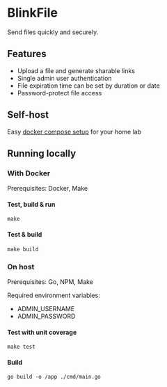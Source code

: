 # BlinkFile
Send files quickly and securely.

## Features
- Upload a file and generate sharable links
- Single admin user authentication
- File expiration time can be set by duration or date
- Password-protect file access

## Self-host
Easy [docker compose setup](examples/docker-compose.yml) for your home lab

## Running locally
### With Docker
Prerequisites: Docker, Make
#### Test, build & run
```
make
```
#### Test & build
```
make build
```
### On host
Prerequisites: Go, NPM, Make

Required environment variables:
- ADMIN_USERNAME
- ADMIN_PASSWORD
#### Test with unit coverage
```
make test
```
#### Build
```
go build -o /app ./cmd/main.go
```